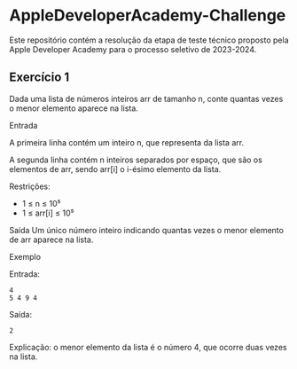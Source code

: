 # AppleDeveloperAcademy-Challenge
Este repositório contém a resolução da etapa de teste técnico proposto pela Apple Developer Academy para o processo seletivo de 2023-2024.

## Exercício 1

Dada uma lista de números inteiros arr de tamanho n, conte quantas vezes o menor elemento aparece na lista.

Entrada

A primeira linha contém um inteiro n, que representa da lista arr.

A segunda linha contém n inteiros separados por espaço, que são os elementos de arr, sendo arr[i] o i-ésimo elemento da lista.

Restrições:
- 1 ≤ n ≤ 10⁵
- 1 ≤ arr[i] ≤ 10⁵

Saída
Um único número inteiro indicando quantas vezes o menor elemento de arr aparece na lista.

Exemplo

Entrada:
```dados
4
5 4 9 4
``` 
Saída:
```dados
2
```
Explicação: o menor elemento da lista é o número 4, que ocorre duas vezes na lista.

